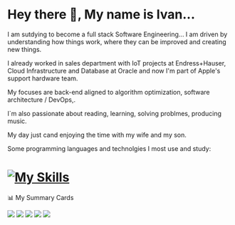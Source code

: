 # Hey there 🤚, My name is Ivan...

I am sutdying to become a full stack Software Engineering... I am driven by understanding how things work, where they can be improved and creating new things.

I already worked in sales department with IoT projects at Endress+Hauser,  Cloud Infrastructure and Database at Oracle and now I'm part of Apple's support hardware team.

My  focuses are back-end aligned to algorithm optimization, software architecture / DevOps,.

I`m also passionate about reading, learning, solving problmes, producing music.

My day just cand enjoying the time with my wife and my son.

Some programming languages and technolgies I most use and study:

# [![My Skills](https://skillicons.dev/icons?i=js,rust,cpp,java,py)](https://skillicons.dev)

<summary>📊 My Summary Cards</summary>
  
  ![](http://github-profile-summary-cards.vercel.app/api/cards/profile-details?username=ivan-maze&theme=transparent)
  ![](http://github-profile-summary-cards.vercel.app/api/cards/repos-per-language?username=ivan-maze&theme=transparent)
  ![](http://github-profile-summary-cards.vercel.app/api/cards/most-commit-language?username=ivan-maze&theme=transparent)
  ![](http://github-profile-summary-cards.vercel.app/api/cards/stats?username=ivan-maze&theme=transparent)
  ![](http://github-profile-summary-cards.vercel.app/api/cards/productive-time?username=ivan-maze&theme=transparent&utcOffset=8)

